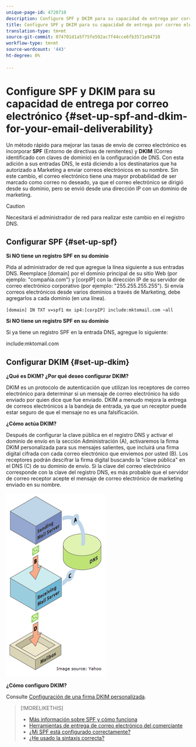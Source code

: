 ```yaml
---
unique-page-id: 4720710
description: Configure SPF y DKIM para su capacidad de entrega por correo electrónico - Documentos de marketing - Documentación del producto
title: Configure SPF y DKIM para su capacidad de entrega por correo electrónico
translation-type: tm+mt
source-git-commit: 074701d1a5f75fe592ac7f44cce6fb3571e94710
workflow-type: tm+mt
source-wordcount: '443'
ht-degree: 0%

---
```



# Configure SPF y DKIM para su capacidad de entrega por correo electrónico {#set-up-spf-and-dkim-for-your-email-deliverability}

Un método rápido para mejorar las tasas de envío de correo electrónico es incorporar **SPF** (Entorno de directivas de remitentes) y **DKIM** (Correo identificado con claves de dominio) en la configuración de DNS. Con esta adición a sus entradas DNS, le está diciendo a los destinatarios que ha autorizado a Marketing a enviar correos electrónicos en su nombre. Sin este cambio, el correo electrónico tiene una mayor probabilidad de ser marcado como correo no deseado, ya que el correo electrónico se dirigió desde su dominio, pero se envió desde una dirección IP con un dominio de marketing.

>[!CAUTION]
>
>Necesitará el administrador de red para realizar este cambio en el registro DNS.

## Configurar SPF {#set-up-spf}

**Si NO tiene un registro SPF en su dominio**

Pida al administrador de red que agregue la línea siguiente a sus entradas DNS. Reemplace [domain] por el dominio principal de su sitio Web (por ejemplo: &quot;compañía.com&quot;) y [corpIP] con la dirección IP de su servidor de correo electrónico corporativo (por ejemplo: &quot;255.255.255.255&quot;). Si envía correos electrónicos desde varios dominios a través de Marketing, debe agregarlos a cada dominio (en una línea).

`[domain] IN TXT v=spf1 mx ip4:[corpIP] include:mktomail.com ~all`

**Si NO tiene un registro SPF en su dominio**

Si ya tiene un registro SPF en la entrada DNS, agregue lo siguiente:

include:mktomail.com

## Configurar DKIM {#set-up-dkim}

**¿Qué es DKIM? ¿Por qué deseo configurar DKIM?**

DKIM es un protocolo de autenticación que utilizan los receptores de correo electrónico para determinar si un mensaje de correo electrónico ha sido enviado por quien dice que fue enviado. DKIM a menudo mejora la entrega de correos electrónicos a la bandeja de entrada, ya que un receptor puede estar seguro de que el mensaje no es una falsificación.

**¿Cómo actúa DKIM?**

Después de configurar la clave pública en el registro DNS y activar el dominio de envío en la sección Administración (A), activaremos la firma DKIM personalizada para sus mensajes salientes, que incluirá una firma digital cifrada con cada correo electrónico que enviemos por usted (B). Los receptores podrán descifrar la firma digital buscando la &quot;clave pública&quot; en el DNS (C) de su dominio de envío. Si la clave del correo electrónico corresponde con la clave del registro DNS, es más probable que el servidor de correo receptor acepte el mensaje de correo electrónico de marketing enviado en su nombre.

![](assets/image2015-1-12-13-3a56-3a55.png)

**¿Cómo configuro DKIM?**

Consulte [Configuración de una firma DKIM personalizada](/help/marketo/product-docs/email-marketing/deliverability/set-up-a-custom-dkim-signature.md).

>[!MORELIKETHIS]
>
>* [Más información sobre SPF y cómo funciona](https://www.open-spf.org/Introduction/)
>* [Herramientas de entrega de correo electrónico del comerciante](https://www.marketo.com/software/email-marketing/email-deliverability/)
>* [¿Mi SPF está configurado correctamente?](https://www.kitterman.com/spf/validate.html)
>* [¿He usado la sintaxis correcta?](https://www.open-spf.org/SPF_Record_Syntax/)

